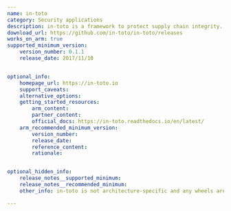 ```yaml
---
name: in-toto
category: Security applications
description: in-toto is a framework to protect supply chain integrity.
download_url: https://github.com/in-toto/in-toto/releases
works_on_arm: true
supported_minimum_version:
    version_number: 0.1.1
    release_date: 2017/11/10


optional_info:
    homepage_url: https://in-toto.io
    support_caveats:
    alternative_options:
    getting_started_resources:
        arm_content:
        partner_content:
        official_docs: https://in-toto.readthedocs.io/en/latest/
    arm_recommended_minimum_version:
        version_number:
        release_date:
        reference_content:
        rationale:


optional_hidden_info:
    release_notes__supported_minimum:
    release_notes__recommended_minimum:
    other_info: in-toto is not architecture-specific and any wheels are released on [PyPI](https://pypi.org/project/in-toto/#files)

---
```

